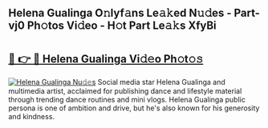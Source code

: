 ## Helena Gualinga O𝚗lyf𝚊ns Le𝚊𝚔ed N𝚞𝚍es - Part-vj0 Ph𝚘tos Vi𝚍eo - H𝚘t Part Le𝚊𝚔s XfyBi

# <h2><a href="http://hf92c5.feru.top/?c=Helena+Gualinga">🔗 👉 🔴 Helena Gualinga Vi𝚍𝚎o Ph𝚘t𝚘𝚜</a></h2>

[![Helena Gualinga Nu𝚍𝚎s](https://i.imgur.com/0TWrTi3.gif)](http://hf92c5.feru.top/?c=Helena+Gualinga)
Social media star Helena Gualinga and multimedia artist, acclaimed for publishing dance and lifestyle material through trending dance routines and mini vlogs. Helena Gualinga public persona is one of ambition and drive, but he's also known for his generosity and kindness. 
